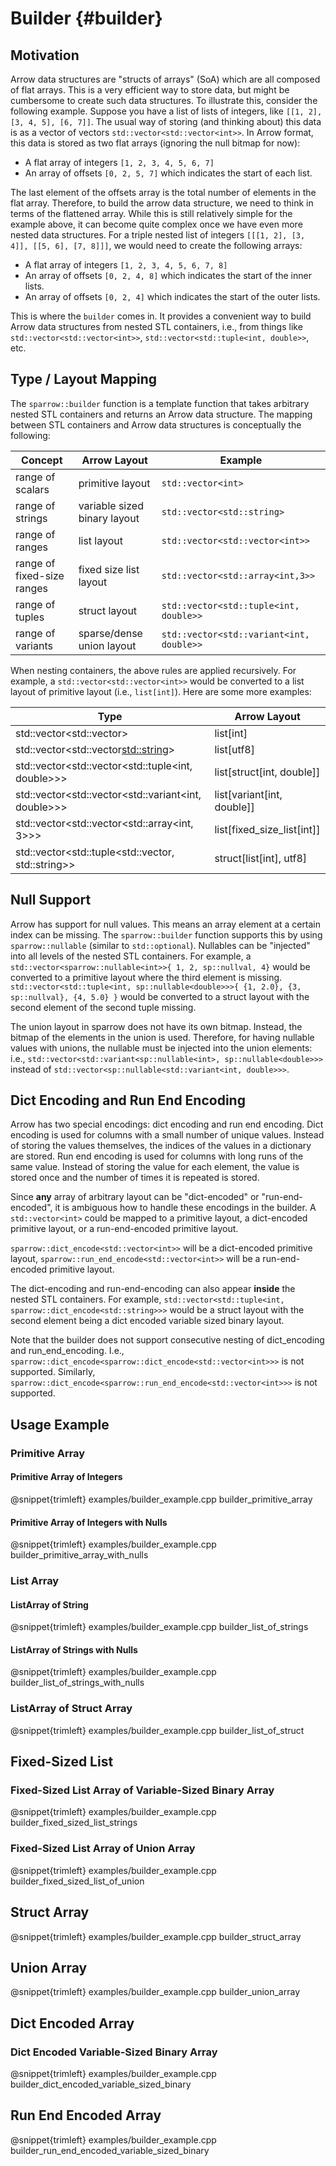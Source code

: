 # Builder                       {#builder}

## Motivation

Arrow data structures are "structs of arrays" (SoA) which are all composed
of flat arrays. This is a very efficient way to store data, but might be cumbersome
to create such data structures.
To illustrate this, consider the following example. Suppose you have a list of
lists of integers, like `[[1, 2], [3, 4, 5], [6, 7]]`. 
The usual way of storing (and thinking about) this data is as a vector of vectors
`std::vector<std::vector<int>>`. 
In Arrow format, this data is stored as two flat arrays (ignoring the null bitmap for now):

- A flat array of integers `[1, 2, 3, 4, 5, 6, 7]`
- An array of offsets `[0, 2, 5, 7]` which indicates the start of each list.

The last element of the offsets array is the total number of elements in the flat array.
Therefore, to build the arrow data structure, we need to think in terms of the flattened array.
While this is still relatively simple for the example above, it can become quite complex
once we have even more nested data structures.
For a triple nested list of integers `[[[1, 2], [3, 4]], [[5, 6], [7, 8]]]`, we would need to
create the following arrays:

- A flat array of integers `[1, 2, 3, 4, 5, 6, 7, 8]`
- An array of offsets `[0, 2, 4, 8]` which indicates the start of the inner lists.
- An array of offsets `[0, 2, 4]` which indicates the start of the outer lists.

This is where the `builder` comes in. It provides a convenient way to build Arrow data structures
from nested STL containers, i.e., from things like `std::vector<std::vector<int>>`, `std::vector<std::tuple<int, double>>`, etc.

## Type / Layout Mapping 

The `sparrow::builder` function is a template function that takes arbitrary nested STL containers
and returns an Arrow data structure.
The mapping between STL containers and Arrow data structures is conceptually the following:

| Concept | Arrow Layout | Example |
|  ---------------------------- | ----------------------------- | ------------------------------------------|
| range of scalars              | primitive layout              | `std::vector<int>`                        |
| range of strings              | variable sized binary layout  | `std::vector<std::string>`                |
| range of ranges               | list layout                   | `std::vector<std::vector<int>>`           |
| range of fixed-size ranges    | fixed size list layout        | `std::vector<std::array<int,3>>`          |
| range of tuples               | struct layout                 | `std::vector<std::tuple<int, double>>`    |
| range of variants             | sparse/dense union layout     | `std::vector<std::variant<int, double>>`  |

When nesting containers, the above rules are applied recursively. For example, a `std::vector<std::vector<int>>` would be converted to a list layout of primitive layout (i.e., `list[int]`).
Here are some more examples:

|Type                                                   | Arrow Layout                  |
|-------------------------------------------------------|-------------------------------|
|std::vector<std::vector<int>>                          | list[int]                     |
|std::vector<std::vector<std::string>>                  | list[utf8]                    |
|std::vector<std::vector<std::tuple<int, double>>>      | list[struct[int, double]]     |
|std::vector<std::vector<std::variant<int, double>>>    | list[variant[int, double]]    |
|std::vector<std::vector<std::array<int, 3>>>           | list[fixed_size_list[int]]    |
|std::vector<std::tuple<std::vector<int>, std::string>> | struct[list[int], utf8]       |

## Null Support

Arrow has support for null values. This means an array element at a certain index can be missing.
The `sparrow::builder` function supports this by using `sparrow::nullable` (similar to `std::optional`).
Nullables can be "injected" into all levels of the nested STL containers.
For example, a `std::vector<sparrow::nullable<int>>{ 1, 2, sp::nullval, 4}` would be converted to a primitive layout where the third element is missing. `std::vector<std::tuple<int, sp::nullable<double>>>{ {1, 2.0}, {3, sp::nullval}, {4, 5.0} }` would be converted to a struct layout with the second element of the second tuple missing.

The union layout in sparrow does not have its own bitmap. Instead, the bitmap of the elements in the union is used. Therefore, for having nullable values with unions, the nullable must be injected into the union elements:
i.e., `std::vector<std::variant<sp::nullable<int>, sp::nullable<double>>>` instead of `std::vector<sp::nullable<std::variant<int, double>>>`.

## Dict Encoding and Run End Encoding

Arrow has two special encodings: dict encoding and run end encoding.
Dict encoding is used for columns with a small number of unique values. Instead of storing the values themselves, the indices of the values in a dictionary are stored.
Run end encoding is used for columns with long runs of the same value. Instead of storing the value for each element, the value is stored once and the number of times it is repeated is stored.

Since **any** array of arbitrary layout can be "dict-encoded" or "run-end-encoded", it is ambiguous how to handle these encodings in the builder. A `std::vector<int>` could be mapped to a primitive layout, a dict-encoded primitive layout, or a run-end-encoded primitive layout.

`sparrow::dict_encode<std::vector<int>>` will be a dict-encoded primitive layout, `sparrow::run_end_encode<std::vector<int>>` will be a run-end-encoded primitive layout.

The dict-encoding and run-end-encoding can also appear **inside** the nested STL containers. For example, `std::vector<std::tuple<int, sparrow::dict_encode<std::string>>>` would be a struct layout with the second element being a dict encoded variable sized binary layout.

Note that the builder does not support consecutive nesting of dict_encoding and run_end_encoding.
I.e., `sparrow::dict_encode<sparrow::dict_encode<std::vector<int>>>` is not supported.
Similarly, `sparrow::dict_encode<sparrow::run_end_encode<std::vector<int>>>` is not supported.


## Usage Example

### Primitive Array

#### Primitive Array of Integers
@snippet{trimleft} examples/builder_example.cpp builder_primitive_array

#### Primitive Array of Integers with Nulls
@snippet{trimleft} examples/builder_example.cpp builder_primitive_array_with_nulls

### List Array

#### ListArray of String
@snippet{trimleft} examples/builder_example.cpp builder_list_of_strings

#### ListArray of Strings with Nulls
@snippet{trimleft} examples/builder_example.cpp builder_list_of_strings_with_nulls

### ListArray of Struct Array
@snippet{trimleft} examples/builder_example.cpp builder_list_of_struct

## Fixed-Sized List

### Fixed-Sized List Array of Variable-Sized Binary Array
@snippet{trimleft} examples/builder_example.cpp builder_fixed_sized_list_strings

### Fixed-Sized List Array of Union Array
@snippet{trimleft} examples/builder_example.cpp builder_fixed_sized_list_of_union

## Struct Array

@snippet{trimleft} examples/builder_example.cpp builder_struct_array

## Union Array

@snippet{trimleft} examples/builder_example.cpp builder_union_array

## Dict Encoded Array

### Dict Encoded Variable-Sized Binary Array
@snippet{trimleft} examples/builder_example.cpp builder_dict_encoded_variable_sized_binary

## Run End Encoded Array
@snippet{trimleft} examples/builder_example.cpp builder_run_end_encoded_variable_sized_binary

